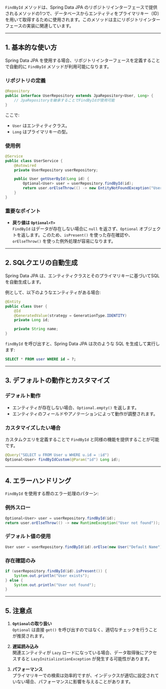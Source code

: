 `FindById` メソッドは、Spring Data JPA のリポジトリインターフェースで提供されるメソッドの1つで、データベースからエンティティをプライマリキー（ID）を用いて取得するために使用されます。このメソッドは主にリポジトリインターフェースの実装に関連しています。


---

## 1. **基本的な使い方**

Spring Data JPA を使用する場合、リポジトリインターフェースを定義することで自動的に `FindById` メソッドが利用可能になります。

### リポジトリの定義

```java
@Repository
public interface UserRepository extends JpaRepository<User, Long> {
    // JpaRepositoryを継承することでFindByIdが使用可能
}
```

ここで:
- `User` はエンティティクラス。
- `Long` はプライマリキーの型。

### 使用例

```java
@Service
public class UserService {
    @Autowired
    private UserRepository userRepository;

    public User getUserById(Long id) {
        Optional<User> user = userRepository.findById(id);
        return user.orElseThrow(() -> new EntityNotFoundException("User not found with id: " + id));
    }
}
```

### 重要なポイント
- **戻り値は `Optional<T>`**  
  `FindById` はデータが存在しない場合に `null` を返さず、`Optional` オブジェクトを返します。このため、`isPresent()` を使った存在確認や、`orElseThrow()` を使った例外処理が容易になります。

---

## 2. **SQLクエリの自動生成**

Spring Data JPA は、エンティティクラスとそのプライマリキーに基づいてSQLを自動生成します。

例として、以下のようなエンティティがある場合:

```java
@Entity
public class User {
    @Id
    @GeneratedValue(strategy = GenerationType.IDENTITY)
    private Long id;

    private String name;
}
```

`findById` を呼び出すと、Spring Data JPA は次のような SQL を生成して実行します:

```sql
SELECT * FROM user WHERE id = ?;
```

---

## 3. **デフォルトの動作とカスタマイズ**

### デフォルト動作
- エンティティが存在しない場合、`Optional.empty()` を返します。
- エンティティのフィールドやアノテーションによって動作が調整されます。

### カスタマイズしたい場合
カスタムクエリを定義することで `FindById` と同様の機能を提供することが可能です。

```java
@Query("SELECT u FROM User u WHERE u.id = :id")
Optional<User> findByIdCustom(@Param("id") Long id);
```

---

## 4. **エラーハンドリング**

`FindById` を使用する際のエラー処理のパターン:

### 例外スロー
```java
Optional<User> user = userRepository.findById(id);
return user.orElseThrow(() -> new RuntimeException("User not found"));
```

### デフォルト値の使用
```java
User user = userRepository.findById(id).orElse(new User("Default Name"));
```

### 存在確認のみ
```java
if (userRepository.findById(id).isPresent()) {
    System.out.println("User exists");
} else {
    System.out.println("User not found");
}
```

---

## 5. **注意点**

1. **`Optional`の取り扱い**  
   `Optional` は直接 `get()` を呼び出すのではなく、適切なチェックを行うことが推奨されます。

2. **遅延読み込み**  
   関連エンティティが `Lazy` ロードになっている場合、データ取得後にアクセスすると `LazyInitializationException` が発生する可能性があります。

3. **パフォーマンス**  
   プライマリキーでの検索は効率的ですが、インデックスが適切に設定されていない場合、パフォーマンスに影響を与えることがあります。

